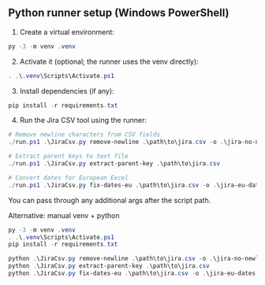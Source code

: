 ## Python runner setup (Windows PowerShell)

1. Create a virtual environment:

```powershell
py -3 -m venv .venv
```

2. Activate it (optional; the runner uses the venv directly):

```powershell
. .\.venv\Scripts\Activate.ps1
```

3. Install dependencies (if any):

```powershell
pip install -r requirements.txt
```

4. Run the Jira CSV tool using the runner:

```powershell
# Remove newline characters from CSV fields
./run.ps1 .\JiraCsv.py remove-newline .\path\to\jira.csv -o .\jira-no-newlines.csv

# Extract parent keys to text file
./run.ps1 .\JiraCsv.py extract-parent-key .\path\to\jira.csv

# Convert dates for European Excel
./run.ps1 .\JiraCsv.py fix-dates-eu .\path\to\jira.csv -o .\jira-eu-dates.csv
```

You can pass through any additional args after the script path.

Alternative: manual venv + python

```powershell
py -3 -m venv .venv
. .\.venv\Scripts\Activate.ps1
pip install -r requirements.txt

python .\JiraCsv.py remove-newline .\path\to\jira.csv -o .\jira-no-newlines.csv
python .\JiraCsv.py extract-parent-key .\path\to\jira.csv
python .\JiraCsv.py fix-dates-eu .\path\to\jira.csv -o .\jira-eu-dates.csv
```

